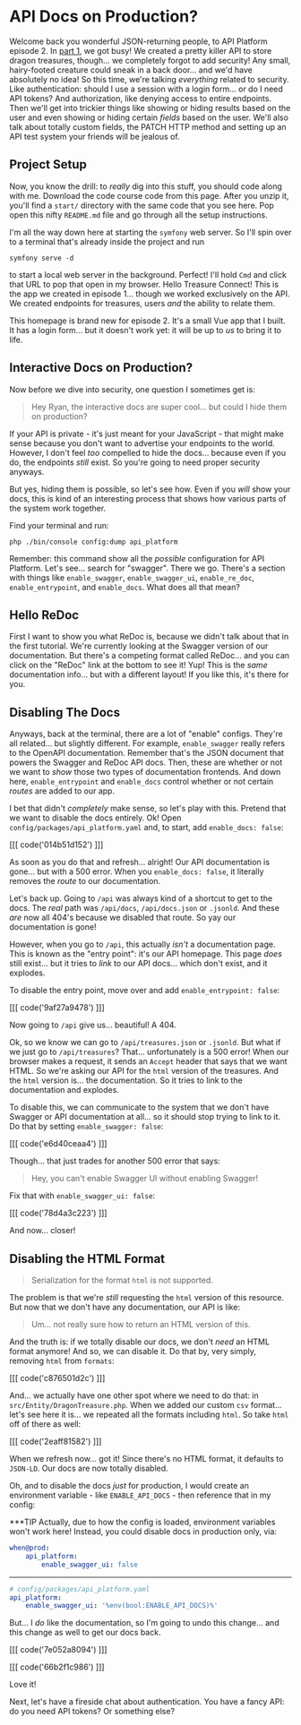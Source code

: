 # API Docs on Production?

Welcome back you wonderful JSON-returning people, to API Platform episode 2. In
[part 1](https://symfonycasts.com/screencast/api-platform), we got busy!
We created a pretty killer API to store dragon treasures,
though... we completely forgot to add security! Any small, hairy-footed creature
could sneak in a back door... and we'd have absolutely no idea! So this time,
we're talking *everything* related to security. Like authentication: should I
use a session with a login form... or do I need API tokens? And authorization,
like denying access to entire endpoints. Then we'll get into trickier things
like showing or hiding results based on the user and even showing or hiding
certain *fields* based on the user. We'll also talk about totally custom fields,
the PATCH HTTP method and setting up an API test system your friends will be
jealous of.

## Project Setup

Now, you know the drill: to *really* dig into this stuff, you should code
along with me. Download the code course code from this page. After you unzip it,
you'll find a `start/` directory with the same code that you see here. Pop open
this nifty `README.md` file and go through all the setup instructions.

I'm all the way down here at starting the `symfony` web server. So I'll spin over
to a terminal that's already inside the project and run

```terminal
symfony serve -d
```

to start a local web server in the background. Perfect! I'll hold `Cmd` and click
that URL to pop that open in my browser. Hello Treasure Connect! This is
the app we created in episode 1... though we worked exclusively on the API. We
created endpoints for treasures, users *and* the ability to relate them.

This homepage is brand new for episode 2. It's a small Vue app that I built. It
has a login form... but it doesn't work yet: it will be up to *us* to bring it
to life.

## Interactive Docs on Production?

Now before we dive into security, one question I sometimes get is:

> Hey Ryan, the interactive docs are super cool... but could I hide them on
> production?

If your API is private - it's just meant for your JavaScript - that might make
sense because you don't want to advertise your endpoints to the world. However,
I don't feel *too* compelled to hide the docs... because even if you do, the
endpoints *still* exist. So you're going to need proper security anyways.

But yes, hiding them is possible, so let's see how. Even if you *will* show your
docs, this is kind of an interesting process that shows how various parts of the
system work together.

Find your terminal and run:

```terminal
php ./bin/console config:dump api_platform
```

Remember: this command show all the *possible* configuration for API Platform.
Let's see... search for "swagger". There we go. There's a section with things like
`enable_swagger`, `enable_swagger_ui`, `enable_re_doc`, `enable_entrypoint`, and
`enable_docs`. What does all that mean?

## Hello ReDoc

First I want to show you what ReDoc is, because we didn't talk about that in the
first tutorial. We're currently looking at the Swagger version of our
documentation. But there's a competing format called ReDoc... and you can
click on the "ReDoc" link at the bottom to see it! Yup! This is the *same*
documentation info... but with a different layout! If you like this, it's there
for you.

## Disabling The Docs

Anyways, back at the terminal, there are a lot of "enable" configs. They're all
related... but slightly different. For example, `enable_swagger` really refers to
the OpenAPI documentation. Remember that's the JSON document that powers the Swagger
and ReDoc API docs. Then, these are whether or not we want to *show* those two types
of documentation frontends. And down here, `enable_entrypoint` and `enable_docs`
control whether or not certain *routes* are added to our app.

I bet that didn't *completely* make sense, so let's play with this. Pretend
that we want to disable the docs entirely. Ok! Open `config/packages/api_platform.yaml`
and, to start, add `enable_docs: false`:

[[[ code('014b51d152') ]]]

As soon as you do that and refresh... alright! Our API documentation is gone... but
with a 500 error. When you `enable_docs: false`, it literally removes the *route*
to our documentation.

Let's back up. Going to `/api` was always kind of a shortcut to get to the docs.
The *real* path was `/api/docs`, `/api/docs.json` or `.jsonld`. And these *are*
now all 404's because we disabled that route. So yay our documentation is gone!

However, when you go to `/api`, this actually *isn't* a documentation page. This
is known as the "entry point": it's our API homepage. This page *does* still
exist... but it tries to *link* to our API docs... which don't exist, and it explodes.

To disable the entry point, move over and add `enable_entrypoint: false`:

[[[ code('9af27a9478') ]]]

Now going to `/api` give us... beautiful! A 404.

Ok, so we know we can go to `/api/treasures.json` or `.jsonld`. But what if
we just go to `/api/treasures`? That...  unfortunately is a 500 error! When our
browser makes a request, it sends an `Accept` header that says that we want HTML.
So we're asking our API for the `html` version of the treasures. And the `html`
version is... the documentation. So it tries to link to the documentation and
explodes.

To disable this, we can communicate to the system that we don't have Swagger or API
documentation at all... so it should stop trying to link to it. Do that by setting
`enable_swagger: false`:

[[[ code('e6d40ceaa4') ]]]

Though... that just trades for another 500 error that says:

> Hey, you can't enable Swagger UI without enabling Swagger!

Fix that with `enable_swagger_ui: false`:

[[[ code('78d4a3c223') ]]]

And now... closer!

## Disabling the HTML Format

> Serialization for the format `html` is not supported.

The problem is that we're *still* requesting the `html` version of this resource.
But now that we don't have any documentation, our API is like:

> Um... not really sure how to return an HTML version of this.

And the truth is: if we totally disable our docs, we don't *need* an HTML format
anymore! And so, we can disable it. Do that by, very simply, removing `html` from
`formats`:

[[[ code('c876501d2c') ]]]

And... we actually have one other spot where we need to do that: in
`src/Entity/DragonTreasure.php`. When we added our custom `csv` format... let's see
here it is... we repeated all the formats including `html`. So take `html` off
of there as well:

[[[ code('2eaff81582') ]]]

When we refresh now... got it! Since there's no HTML format, it defaults to `JSON-LD`.
Our docs are now totally disabled.

Oh, and to disable the docs *just* for production, I would create an environment
variable - like `ENABLE_API_DOCS` - then reference that in my config:

***TIP
Actually, due to how the config is loaded, environment variables won't work here!
Instead, you could disable docs in production only, via:

```yaml
when@prod:
    api_platform:
        enable_swagger_ui: false
```
***

```yaml
# config/packages/api_platform.yaml
api_platform:
    enable_swagger_ui: '%env(bool:ENABLE_API_DOCS)%'
```

But... I *do* like the documentation, so I'm going to undo this change... and
this change as well to get our docs back.

[[[ code('7e052a8094') ]]]

[[[ code('66b2f1c986') ]]]

Love it!

Next, let's have a fireside chat about authentication. You have a fancy API:
do you need API tokens? Or something else?
